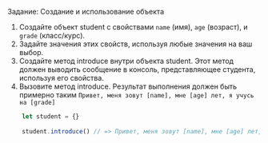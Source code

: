 Задание: Создание и использование объекта

1. Создайте объект student с свойствами `name` (имя), `age` (возраст), и `grade` (класс/курс).
2. Задайте значения этих свойств, используя любые значения на ваш выбор.
3. Создайте метод introduce внутри объекта student. Этот метод должен выводить сообщение в консоль, представляющее студента, используя его свойства.
4. Вызовите метод introduce. Результат выполнения должен быть примерно таким `Привет, меня зовут [name], мне [age] лет, я учусь на [grade]`

```js
    let student = {}
    
    student.introduce() // => Привет, меня зовут [name], мне [age] лет, я учусь на [grade].
```
